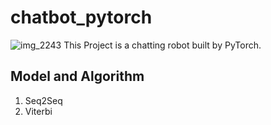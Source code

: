 # chatbot_pytorch
![img_2243](https://user-images.githubusercontent.com/20760190/35314123-03997850-0092-11e8-89f2-9e1f27ce93ef.JPG)
This Project is a chatting robot built by PyTorch.
## Model and Algorithm
1. Seq2Seq
2. Viterbi
